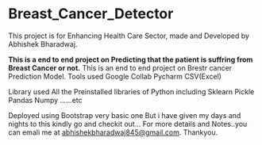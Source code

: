 # Breast_Cancer_Detector
This project is for Enhancing Health Care Sector, made and Developed by Abhishek Bharadwaj.

**This is a end to end project on Predicting that the patient is suffring from Breast Cancer or not.**
This is an end to end project on Brestr cancer Prediction Model.
Tools used 
Google Collab
Pycharm
CSV(Excel)

Library used
All the Preinstalled libraries of Python including
Sklearn
Pickle
Pandas
Numpy
......etc

Deployed using Bootstrap
very basic one But i have given my days and nights to this kindly go and checkit out...
For more details and Notes..you can emali me at abhishekbharadwaj845@gmail.com.
Thankyou.
